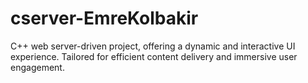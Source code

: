# cserver-EmreKolbakir
C++ web server-driven project, offering a dynamic and interactive UI experience. Tailored for efficient content delivery and immersive user engagement.
